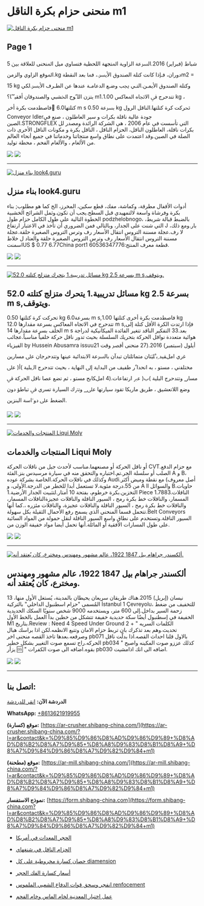 # منحنى حزام بكرة الناقل m1

<a href="https://swt.shibang-china.com/?l=ar&img&k=%D9%85%D9%86%D8%AD%D9%86%D9%89+%D8%AD%D8%B2%D8%A7%D9%85+%D8%A8%D9%83%D8%B1%D8%A9+%D8%A7%D9%84%D9%86%D8%A7%D9%82%D9%84+m1" target="_blank">![منحنى حزام بكرة الناقل m1](http://static.shibang-china.com/all-800x300/161.jpg)</a>

## Page 1
5 شباط (فبراير) 2016.ﺍﻟﴪﻋﺔ ﺍﻟﺰﺍﻭﻳﺔ ﺍﳌﺘﺠﻬﺔ ﺍﻟﻠﺤﻈﻴﺔ ﻓﺘﺴﺎﻭﻱ ﻣﻴﻞ ﺍﳌﻨﺤﻨﻰ ﻟﻠﻌﻼﻗﺔ ﺑﲔ ﺍﳌﻮﻗﻊ ﺍﻟﺰﺍﻭﻱ ﻭﺍﻟﺰﻣﻦ.kg ﺩﻭﺭﺍﻥ، ﻓـﺈﺫﺍ ﻛﺎﻧﺖ ﻛﺘﻠﺔ ﺍﻟﺼﻨﺪﻭﻕ ﺍﻷﻳﴪ.، ﻓﲈ ﺑﻌﺪ ﺍﻟﻨﻘﻄﺔm2 = 15 kg ﻭﻛﺘﻠﺔ ﺍﻟﺼﻨﺪﻭﻕ ﺍﻷﻳﻤـﻦ.ﺍﻟﺘـﻲ ﳚﺐ ﻭﺿـﻊ ﺍﻟﺪﻋﺎﻣـﺔ ﻋﻨﺪﻫﺎ ﻋﻦ ﺍﻟﻄـﺮﻑ ﺍﻷﻳﴪ.ﻟﻜﻲ ﻳﺘﺰﻥ ﺍﻟﻠﹼﻮﺡ ﺍﳋﺸﺒﻲ ﻭﺍﻟﺼﻨﺪﻭﻗﺎﻥ ﺃﻓﻘﻴﹼﹰﺎ؟ m1.ﺗﺘﺪﺣﺮﺝ ﰲ ﺍﻻﲡﺎﻩ ﺍﳌﻌﺎﻛﺲ 1.00 kg ، ﻓﺎﺻﻄﺪﻣﺖ ﺑﻜﺮﺓ ﺃﺧﺮ￯ ﻛﺘﻠﺘﻬﺎ6.0 m s ﺑﴪﻋﺔ 0.50 kg ﲢﺮﻛﺖ ﻛﺮﺓ ﻛﺘﻠﺘﻬﺎ.الناقل الرول Conveyor Idlerجودة عالية ناقلة بكرات و سير العاطلون ، صنع في الصين.STRONGFLEX التي تأسست في عام 2006 ، هي الشركة الرائدة ومصدر لل بكرات ناقلة، العاطلون الناقل، الحزام الناقل ، الناقل بكرة و مكونات الناقل الأخرى ذات الصلة في الصين.وقد اعتمدت على نطاق واسع منتجاتنا وخدماتنا في جميع أنحاء العالم من الألغام ، والألغام الفحم ، محطة توليد.


<a href="https://whatsapp.shibangsoft.com/WhatsApp.php" target="_blank" title="WhatsApp">![](http://static.shibang-china.com/icon/whatsapp.png)</a> <a href="https://swt.shibang-china.com/?l=ar&icon&k=%D9%85%D9%86%D8%AD%D9%86%D9%89+%D8%AD%D8%B2%D8%A7%D9%85+%D8%A8%D9%83%D8%B1%D8%A9+%D8%A7%D9%84%D9%86%D8%A7%D9%82%D9%84+m1" target="_blank">![](http://static.shibang-china.com/icon/chat-ar.png)</a>

---

<a href="https://swt.shibang-china.com/?l=ar&img&k=%D9%85%D9%86%D8%AD%D9%86%D9%89+%D8%AD%D8%B2%D8%A7%D9%85+%D8%A8%D9%83%D8%B1%D8%A9+%D8%A7%D9%84%D9%86%D8%A7%D9%82%D9%84+m1" target="_blank">![بناء منزل look4.guru](http://static.shibang-china.com/all-800x300/1530.jpg)</a>

## بناء منزل look4.guru
أدوات الأقفال مطرقة، وكماشة، مفك، قطع سكين، المخرز، الخ كما هو مطلوب; بناء بكرة وفرشاة واسعة لالتمهيدي قبل السطح.يجب أن تكون.وثمل الشرائح الخشبية الخطوة التالية على طول الكامل حزام طول podzhelobnogo، بالضبط قبالة شريط، التي شنت على الجدار، وبالتالي فمن الضروري أن تأخذ في الاعتبار ارتفاع J بار.ومع ذلك، لا رف.عجلة مسننة التروس انتقال الأسعار رف وترس التروس الصغيرة حلقة.عجلة مسننة التروس انتقال الأسعار رف وترس التروس الصغيرة حلقة والعتاد ل خلاط اسمنتUS $ 0.77 6.77China port1 قطعة معرف المنتج:60536347776.


<a href="https://whatsapp.shibangsoft.com/WhatsApp.php" target="_blank" title="WhatsApp">![](http://static.shibang-china.com/icon/whatsapp.png)</a> <a href="https://swt.shibang-china.com/?l=ar&icon&k=%D9%85%D9%86%D8%AD%D9%86%D9%89+%D8%AD%D8%B2%D8%A7%D9%85+%D8%A8%D9%83%D8%B1%D8%A9+%D8%A7%D9%84%D9%86%D8%A7%D9%82%D9%84+m1" target="_blank">![](http://static.shibang-china.com/icon/chat-ar.png)</a>

---

<a href="https://swt.shibang-china.com/?l=ar&img&k=%D9%85%D9%86%D8%AD%D9%86%D9%89+%D8%AD%D8%B2%D8%A7%D9%85+%D8%A8%D9%83%D8%B1%D8%A9+%D8%A7%D9%84%D9%86%D8%A7%D9%82%D9%84+m1" target="_blank">![مسائل تدريبية.1 يتحرك متزلج كتلته 52.0 kg بسرعة 2.5 m s,ويتوقف.](http://static.shibang-china.com/all-800x300/179.jpg)</a>

## مسائل تدريبية.1 يتحرك متزلج كتلته 52.0 kg بسرعة 2.5 m s,ويتوقف.
تحركت كرة كتلتها 0.50 kg بسرعة6.0 m s,فاصطدمت بكرة أخرى كتلتها 1.00 kg تتدحرج في الاتجاه المعاكس بسرعة مقدارها 12.0 m s,فإذا ارتدت الكرة الأقل كتلة إلى الخلف بسرعة مقدارها 14 m s بعد.33 التفكير الناقد تتغير الفائدة الميكانيكية لدراجة هوائية متعددة نواقل الحركة بتحريك السلسلة بحيث تدور ناقل حركة خلفياً مناسباً.عجائب الفيزياء by Hussein Abusamra issuu21 أيلول (سبتمبر) 2016.(27 ﻣﻨﺤﻨﻰ أﻗﴫ وﻗﺖ ﻏري املﻘﻴﺪ ِﺑ ْﻠﻴَﺘﺎن ﻣﺘﻤﺎﺛﻠﺘﺎن ﺗﺒﺪآن ﺑﺎﻟﴪﻋﺔ اﻻﺑﺘﺪاﺋﻴﺔ ﻋﻴﻨﻬﺎ وﺗﺘﺪﺣﺮﺟﺎن ﻋﲆ ﻣﺴﺎرﻳﻦ ﻣﺨﺘﻠﻔني ، ﻣﺴﺘﻮ ، ﺑﻪ اﻧﺤﺪا ٌر ﻃﻔﻴﻒ ﻣﻦ اﻟﺒﺪاﻳﺔ إﱃ اﻟﻨﻬﺎﻳﺔ ، ﺑﺤﻴﺚ ﺗﺘﺪﺣﺮج اﻟ ِﺒﻠﻴﺔ )أ( ﻋﲆ ﻣﺴﺎر ٍ وﺗﺘﺪﺣﺮج اﻟﺒﻠﻴﺔ )ب( ﻋﱪ ارﺗﻔﺎﻋﺎت.(4 املﻜﺎﺑﺢ ﻣﺴﺘﻮ ، ﺛﻢ ﺗﻀﻊ ﻋﺼﺎ ﻧﺎﻗﻞ اﻟﺤﺮﻛﺔ ﰲ وﺿﻊ اﻟﻼﺗﻌﺸﻴﻖ ، ﻃﺮﻳﻖ ﻣﺎرﻳﻜﺎ ﺗﻘﻮد ﺳﻴﺎرﺗﻬﺎ ﻋﲆ ٍ ٍ وﺗﱰك اﻟﺴﻴﺎرة ﺗﺴري ﰲ ﺗﺒﺎﻃﺆ دون اﻟﻀﻐﻂ ﻋﲆ دوﱠاﺳﺔ اﻟﺒﻨﺰﻳﻦ.


<a href="https://whatsapp.shibangsoft.com/WhatsApp.php" target="_blank" title="WhatsApp">![](http://static.shibang-china.com/icon/whatsapp.png)</a> <a href="https://swt.shibang-china.com/?l=ar&icon&k=%D9%85%D9%86%D8%AD%D9%86%D9%89+%D8%AD%D8%B2%D8%A7%D9%85+%D8%A8%D9%83%D8%B1%D8%A9+%D8%A7%D9%84%D9%86%D8%A7%D9%82%D9%84+m1" target="_blank">![](http://static.shibang-china.com/icon/chat-ar.png)</a>

---

<a href="https://swt.shibang-china.com/?l=ar&img&k=%D9%85%D9%86%D8%AD%D9%86%D9%89+%D8%AD%D8%B2%D8%A7%D9%85+%D8%A8%D9%83%D8%B1%D8%A9+%D8%A7%D9%84%D9%86%D8%A7%D9%82%D9%84+m1" target="_blank">![المنتجات والخدمات Liqui Moly](http://static.shibang-china.com/all-800x300/809.jpg)</a>

## المنتجات والخدمات Liqui Moly
ﺃﻭ ﻧﺎﻗﻞ ﺍﻟﺤﺮﻛﺔ ﺃﻭ ﻣﺼﻨﻌﻬﻤﺎ.ﻣﻨﺎﺳﺐ ﻷﺣﺪﺙ ﺟﻴﻞ ﻣﻦ ﻧﺎﻗﻼﺕ ﺍﻟﺤﺮﻛﺔ CVT.ﻣﻊ ﺣﺰﺍﻡ ﺍﻟﺪﻓﻊ ﺍﻟﺼﻠﺐ ﺃﻭ ﺳﻠﺴﻠﺔ ﺍﻟﺠﺮ.ﺗﻢ.ﺍﺧﺘﺒﺎﺭﻩ ﻭﺍﻟﺘﺤﻘﻖ ﻣﻨﻪ ﻓﻲ ﺳﻴﺎﺭﺓ ﻣﺮﺳﻴﺪﺱ ﺑﻨﺰ.ﺍﻟﻔﺌﺔ A ﻭ B، ﻭﻛﺬﻟﻚ ﻓﻲ ﻧﺎﻗﻼﺕ ﺍﻟﺤﺮﻛﺔ.ﺍﻟﺨﺎﺻﺔ ﺑﺸﺮﻛﺔ ﻋﻮﺩﻩ Audi.ﺃﺻﻞ ﻣﻌﺮﻭﻑ) ﻣﻊ ﻧﻘﻄﺔ ﻭﻣﻴﺾ ﺃﻛﺜﺮ ﻣﻦ 55.ﺩﺭﺟﺔ ﻣﺌﻮﻳﺔ.ﻻ ﺗﺴﺘﻌﻤﻞ ﺃﺑﺪﺍ ﻟﻠﺨﻄﺮ ﻣﻦ ﺍﻟﺪﺭﺟﺔ.ﺍﻷﻭﻟﻰ، ﻭ A ll ﻭﺍﻟﺴﻮﺍﺋﻞ B.ﺣﺎﻭﻳﺎﺕ ﺍﻟﺘﺨﺰﻳﻦ.ﺑﻜﺮﺓ ﺧﺮﻃﻮﻡ، ﺑﻔﺘﺤﺔ 10 ﺃﻣﺘﺎﺭ.ﻟﺘﺜﺒﻴﺖ ﺍﻟﺠﺪﺍﺭ ﺍﻷﺭﺿﻴﺔ.1 Piece 1.7883.الناقلات المسمار، والناقلات خط بكرة رمح ، السيور الناقلة والناقلات عجيزةالناقلات المسمار، والناقلات خط بكرة رمح ، السيور الناقلة والناقلات عجيزة، والناقلات مئزره ،.كما أنها تتحمل قسما المنحني الذي يسمح رفع الأحمال الثقيلة بكل سهولة.Belt Conveyors السيور الناقلة.وتستخدم على نطاق واسع السيور الناقلة لنقل حمولة من المواد السائبة على طول المسارات الأفقية أو المائلة.أنها تحمل أيضا مواد خفيفة الوزن من.


<a href="https://whatsapp.shibangsoft.com/WhatsApp.php" target="_blank" title="WhatsApp">![](http://static.shibang-china.com/icon/whatsapp.png)</a> <a href="https://swt.shibang-china.com/?l=ar&icon&k=%D9%85%D9%86%D8%AD%D9%86%D9%89+%D8%AD%D8%B2%D8%A7%D9%85+%D8%A8%D9%83%D8%B1%D8%A9+%D8%A7%D9%84%D9%86%D8%A7%D9%82%D9%84+m1" target="_blank">![](http://static.shibang-china.com/icon/chat-ar.png)</a>

---

<a href="https://swt.shibang-china.com/?l=ar&img&k=%D9%85%D9%86%D8%AD%D9%86%D9%89+%D8%AD%D8%B2%D8%A7%D9%85+%D8%A8%D9%83%D8%B1%D8%A9+%D8%A7%D9%84%D9%86%D8%A7%D9%82%D9%84+m1" target="_blank">![ألكسندر جراهام بيل 1847 1922، عالم مشهور ومهندس ومخترع، كان يُعتقد أنه.](http://static.shibang-china.com/all-800x300/105.jpg)</a>

## ألكسندر جراهام بيل 1847 1922، عالم مشهور ومهندس ومخترع، كان يُعتقد أنه.
13 نيسان (إبريل) 2015.هناك طريقان سريعان يحيطان بالمدينة، يُستغل الأول منها، المُسمى &quot;حزام اسطنبول الداخلي&quot; بالتركية İstanbul 1 Çevreyolu، للتخفيف من ضغط زحمة السير بداخل.إلى 600 متر، ويستخدمه 9000 شخص سنويًا السكك الحديدية الخفيفة في إسطنبول أيضًا سكة حديدية خفيفة تتشكل من خطين بدأ العمل بالخط الأول M1 بتاريخ.Review : Need 4 Speed Under Ground 2 + الكلمات السريه &quot; تحديث.وهم بعد تذكرك بان تربط حزام الامان وتتبع الانظمه.لكن اذا براسك هبال وصرقعه.بعدها تاخذ القصه منحنى اخر pb071 بالاول قلنا احداث القصه.اذا بدلّت ناقل الحركه.راح تسمع صوت التغيير بشكل خطير pb034 كذلك عززو صوت المكينه واصبح &quot; يزأر :cool: &quot; بقوه.اضافه الى صوت الكفرات pb030 اضافه الى انك اذامشيت.


<a href="https://whatsapp.shibangsoft.com/WhatsApp.php" target="_blank" title="WhatsApp">![](http://static.shibang-china.com/icon/whatsapp.png)</a> <a href="https://swt.shibang-china.com/?l=ar&icon&k=%D9%85%D9%86%D8%AD%D9%86%D9%89+%D8%AD%D8%B2%D8%A7%D9%85+%D8%A8%D9%83%D8%B1%D8%A9+%D8%A7%D9%84%D9%86%D8%A7%D9%82%D9%84+m1" target="_blank">![](http://static.shibang-china.com/icon/chat-ar.png)</a>

---
## اتصل بنا:

**الدردشة الآن:** [انقر للدردشة](https://swt.shibang-china.com?l=ar&contact&k=%D9%85%D9%86%D8%AD%D9%86%D9%89+%D8%AD%D8%B2%D8%A7%D9%85+%D8%A8%D9%83%D8%B1%D8%A9+%D8%A7%D9%84%D9%86%D8%A7%D9%82%D9%84+m1)

**WhatsApp:**  [+8613621919955](https://whatsapp.shibangsoft.com/WhatsApp.php)

**موقع (كسارة):** [https://ar-crusher.shibang-china.com/](https://ar-crusher.shibang-china.com/?l=ar&contact&k=%D9%85%D9%86%D8%AD%D9%86%D9%89+%D8%AD%D8%B2%D8%A7%D9%85+%D8%A8%D9%83%D8%B1%D8%A9+%D8%A7%D9%84%D9%86%D8%A7%D9%82%D9%84+m1)

**موقع (مطحنة):** [https://ar-mill.shibang-china.com/](https://ar-mill.shibang-china.com/?l=ar&contact&k=%D9%85%D9%86%D8%AD%D9%86%D9%89+%D8%AD%D8%B2%D8%A7%D9%85+%D8%A8%D9%83%D8%B1%D8%A9+%D8%A7%D9%84%D9%86%D8%A7%D9%82%D9%84+m1)

**نموذج الاستفسار:** [https://form.shibang-china.com](https://form.shibang-china.com?l=ar&contact&k=%D9%85%D9%86%D8%AD%D9%86%D9%89+%D8%AD%D8%B2%D8%A7%D9%85+%D8%A8%D9%83%D8%B1%D8%A9+%D8%A7%D9%84%D9%86%D8%A7%D9%82%D9%84+m1)

* [الحجر المعدات في أمريكا](../26/%D8%A7%D9%84%D8%AD%D8%AC%D8%B1%20%D8%A7%D9%84%D9%85%D8%B9%D8%AF%D8%A7%D8%AA%20%D9%81%D9%8A%20%D8%A3%D9%85%D8%B1%D9%8A%D9%83%D8%A7.md)

* [الحزام الناقل في شنغهاي](../29/%D8%A7%D9%84%D8%AD%D8%B2%D8%A7%D9%85%20%D8%A7%D9%84%D9%86%D8%A7%D9%82%D9%84%20%D9%81%D9%8A%20%D8%B4%D9%86%D8%BA%D9%87%D8%A7%D9%8A.md)

* [حصان كسارة مخروطية على كل diamension](../28/%D8%AD%D8%B5%D8%A7%D9%86%20%D9%83%D8%B3%D8%A7%D8%B1%D8%A9%20%D9%85%D8%AE%D8%B1%D9%88%D8%B7%D9%8A%D8%A9%20%D8%B9%D9%84%D9%89%20%D9%83%D9%84%20diamension.md)

* [أسعار كسارة الفك الحجر](../30/%D8%A3%D8%B3%D8%B9%D8%A7%D8%B1%20%D9%83%D8%B3%D8%A7%D8%B1%D8%A9%20%D8%A7%D9%84%D9%81%D9%83%20%D8%A7%D9%84%D8%AD%D8%AC%D8%B1.md)

* [انفجر وسحق قوات الدفاع الشعبي الملموس renfocement](../27/%D8%A7%D9%86%D9%81%D8%AC%D8%B1%20%D9%88%D8%B3%D8%AD%D9%82%20%D9%82%D9%88%D8%A7%D8%AA%20%D8%A7%D9%84%D8%AF%D9%81%D8%A7%D8%B9%20%D8%A7%D9%84%D8%B4%D8%B9%D8%A8%D9%8A%20%D8%A7%D9%84%D9%85%D9%84%D9%85%D9%88%D8%B3%20renfocement.md)

* [عمل اختبار المعدنية لخام الماس وخام الفحم](../26/%D8%B9%D9%85%D9%84%20%D8%A7%D8%AE%D8%AA%D8%A8%D8%A7%D8%B1%20%D8%A7%D9%84%D9%85%D8%B9%D8%AF%D9%86%D9%8A%D8%A9%20%D9%84%D8%AE%D8%A7%D9%85%20%D8%A7%D9%84%D9%85%D8%A7%D8%B3%20%D9%88%D8%AE%D8%A7%D9%85%20%D8%A7%D9%84%D9%81%D8%AD%D9%85.md)